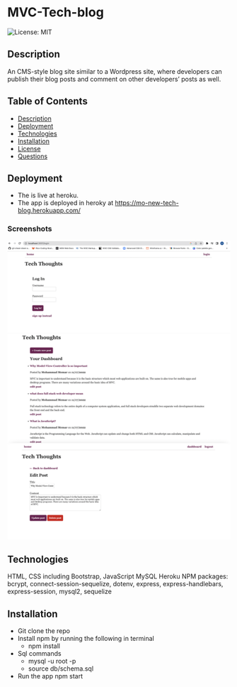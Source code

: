 # MVC-Tech-blog

![License: MIT](https://img.shields.io/badge/License-MIT-yellow.svg)

## Description

An CMS-style blog site similar to a Wordpress site, where developers can publish their blog posts and comment on other developers’ posts as well.

## Table of Contents

- [Description](#description)
- [Deployment](#deployment)
- [Technologies](#technologies)
- [Installation](#installation)
- [License](#license)
- [Questions](#questions)

## Deployment

- The is live at heroku.
- The app is deployed in heroky at https://mo-new-tech-blog.herokuapp.com/

### Screenshots

![](./public/Images/Home-Page-ScreenShot.png)
![](./public/Images/Dashboard-ScreenShot.png)
![](./public/Images/Edit%20and%20Delete.png)

## Technologies

HTML, CSS including Bootstrap, JavaScript
MySQL
Heroku
NPM packages: bcrypt, connect-session-sequelize, dotenv, express, express-handlebars, express-session, mysql2, sequelize

## Installation

- Git clone the repo
- Install npm by running the following in terminal
  - npm install
- Sql commands
  - mysql -u root -p
  - source db/schema.sql
- Run the app
  npm start
